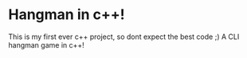 # Hangman in c++!
This is my first ever c++ project, so dont expect the best code ;)
A CLI hangman game in c++!

